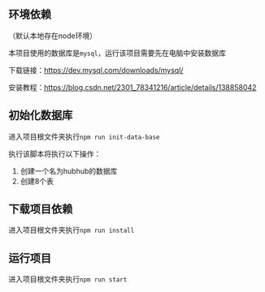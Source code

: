 ## 环境依赖

（默认本地存在node环境）

本项目使用的数据库是`mysql`，运行该项目需要先在电脑中安装数据库

下载链接：https://dev.mysql.com/downloads/mysql/

安装教程：https://blog.csdn.net/2301_78341216/article/details/138858042



## 初始化数据库

进入项目根文件夹执行`npm run init-data-base`

执行该脚本将执行以下操作：

1. 创建一个名为hubhub的数据库
2. 创建8个表



## 下载项目依赖

进入项目根文件夹执行`npm run install`



## 运行项目

进入项目根文件夹执行`npm run start`

